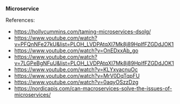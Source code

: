 **Microservice**

References:
- https://hollycummins.com/taming-microservices-dsolg/
- https://www.youtube.com/watch?v=PFQnNFe27kU&list=PLOH_LVDPAtqXl7Mk8j89HpIfFZGDdJOK1
- https://www.youtube.com/watch?v=OnEDxxAb_go
- https://www.youtube.com/watch?v=7LGPeBgNFuU&list=PLOH_LVDPAtqXl7Mk8j89HpIfFZGDdJOK1
- https://www.youtube.com/watch?v=KLYxyacnuOc
- https://www.youtube.com/watch?v=MrV0DqTqpFU
- https://www.youtube.com/watch?v=0aqyOSzzDzg
- https://nordicapis.com/can-macroservices-solve-the-issues-of-microservices/